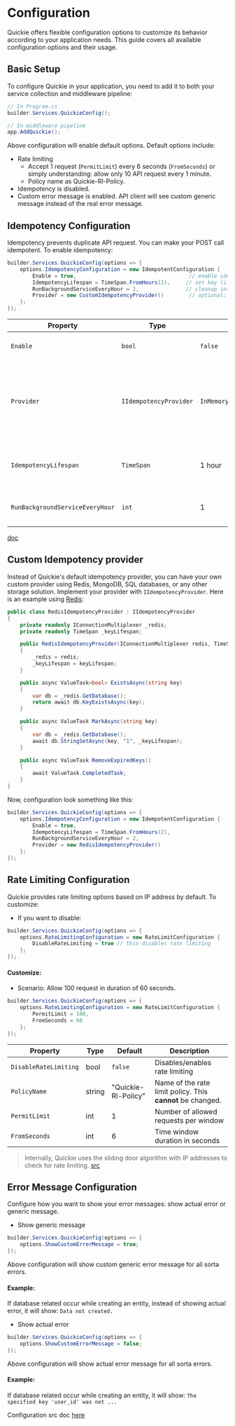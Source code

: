 # Configuration

Quickie offers flexible configuration options to customize its behavior according to your application needs. This guide covers all available configuration options and their usage.

## Basic Setup

To configure Quickie in your application, you need to add it to both your service collection and middleware pipeline:

```csharp
// In Program.cs
builder.Services.QuickieConfig();

// In middleware pipeline
app.AddQuickie();
```
Above configuration will enable default options. Default options include:
* Rate limiting
    * Accept 1 request (`PermitLimit`) every 6 seconds (`FromSeconds`) or simply understanding: allow only 10 API request every 1 minute.
    * Policy name as Quickie-Rl-Policy.
* Idempotency is disabled.
* Custom error message is enabled. API client will see custom generic message instead of the real error message. 

## Idempotency Configuration
Idempotency prevents duplicate API request. You can make your POST call idempotent. To enable idempotency:
```csharp
builder.Services.QuickieConfig(options => {
    options.IdempotencyConfiguration = new IdempotentConfiguration {
        Enable = true,                                    // enable idempotency support
        IdempotencyLifespan = TimeSpan.FromHours(2),     // set key lifespan (default: 1 hour)
        RunBackgroundServiceEveryHour = 2,               // cleanup interval (default: 1 hour)
        Provider = new CustomIdempotencyProvider()        // optional: custom provider
    };
});
```
| Property                           | Type                 | Default                     | Description |
|------------------------------------|----------------------|-----------------------------|-------------|
| `Enable`                       | `bool`                   | `false`                       | Enables/disables idempotency support |
| `Provider`                     | `IIdempotencyProvider`   | `InMemoryIdempotencyProvider` | Custom provider for idempotency handling. By default, its handle by Quickie using in-memory configuration. [more](https://sushantpt.github.io/Quickie/api/Quickie.Configuration.Idempotency.IIdempotencyProvider.html)  |
| `IdempotencyLifespan`          | `TimeSpan`                | 1 hour                      | Duration for which idempotency keys remain valid |
| `RunBackgroundServiceEveryHour`| `int`                     | 1                           | Interval (in hours) for cleanup service (0-24) |

[doc](https://sushantpt.github.io/Quickie/api/Quickie.Configuration.Idempotency.IdempotentConfiguration.html?q=IdempotentConfiguration)

## Custom Idempotency provider
Instead of Quickie's default idempotency provider, you can have your own custom provider using Redis, MongoDB, SQL databases, or any other storage solution. Implement your provider with `IIdempotencyProvider`. Here is an example using [Redis](https://redis.io/docs/latest/develop/clients/dotnet/):
```csharp
public class RedisIdempotencyProvider : IIdempotencyProvider
{
    private readonly IConnectionMultiplexer _redis;
    private readonly TimeSpan _keyLifespan;

    public RedisIdempotencyProvider(IConnectionMultiplexer redis, TimeSpan keyLifespan)
    {
        _redis = redis;
        _keyLifespan = keyLifespan;
    }

    public async ValueTask<bool> ExistsAsync(string key)
    {
        var db = _redis.GetDatabase();
        return await db.KeyExistsAsync(key);
    }

    public async ValueTask MarkAsync(string key)
    {
        var db = _redis.GetDatabase();
        await db.StringSetAsync(key, "1", _keyLifespan);
    }

    public async ValueTask RemoveExpiredKeys()
    {
        await ValueTask.CompletedTask;
    }
}
```
Now, configuration look something like this:
```csharp
builder.Services.QuickieConfig(options => {
    options.IdempotencyConfiguration = new IdempotentConfiguration {
        Enable = true,
        IdempotencyLifespan = TimeSpan.FromHours(2),
        RunBackgroundServiceEveryHour = 2,
        Provider = new RedisIdempotencyProvider()
    };
});
```

## Rate Limiting Configuration
Quickie provides rate limiting options based on IP address by default. To customize:
* If you want to disable:
```csharp
builder.Services.QuickieConfig(options => {
    options.RateLimitingConfiguration = new RateLimitConfiguration {
        DisableRateLimiting = true // this disables rate limiting
    };
});
```

#### Customize:
* Scenario: Allow 100 request in duration of 60 seconds.
```csharp
builder.Services.QuickieConfig(options => {
    options.RateLimitingConfiguration = new RateLimitConfiguration {
        PermitLimit = 100,
        FromSeconds = 60
    };
});
```
| Property              | Type   | Default             | Description |
|----------             |------  |---------            |-------------|
| `DisableRateLimiting` | bool   | `false`             | Disables/enables rate limiting |
| `PolicyName`          | string | "Quickie-Rl-Policy" | Name of the rate limit policy. This **cannot** be changed. |
| `PermitLimit`         | int    | 1                   | Number of allowed requests per window |
| `FromSeconds`         | int    | 6                   | Time window duration in seconds |

> Internally, Quickie uses the sliding door algorithm with IP addresses to check for rate limiting. [src](https://sushantpt.github.io/Quickie/api/Quickie.Configuration.QuickieExtension.html)

## Error Message Configuration
Configure how you want to show your error messages: show actual error or generic message.

* Show generic message
```csharp
builder.Services.QuickieConfig(options => {
    options.ShowCustomErrorMessage = true;
});
```
Above configuration will show custom generic error message for all sorta errors. 
#### Example:
If database related occur while creating an entity, instead of showing actual error, it will show: `Data not created.`

* Show actual error
```csharp
builder.Services.QuickieConfig(options => {
    options.ShowCustomErrorMessage = false;
});
```
Above configuration will show actual error message for all sorta errors. 
#### Example:
If database related occur while creating an entity, it will show: `The specified key 'user_id' was not ...`


Configuration src doc [here](../api/Quickie.Configuration.html)